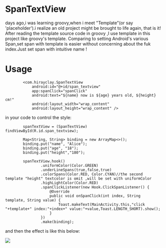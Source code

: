 # SpanTextView

days ago,i was learning groovy,when i meet "Template"(or say 'placeholder').i realize an old project might be brought to life again,
that is it! After reading the template source code in groovy ,I use template in this project like groovy's template.
Comparing to  setting Android's various Span,set span with template is easier without concerning about
the fuk index.Just set span with  intuitive name !

# Usage

```
        <com.hirayclay.SpanTextView
            android:id="@+id/span_textview"
            app:spanClick="spanClick"
            android:text="${name} now is ${age} years old, ${height} cm!"
            android:layout_width="wrap_content"
            android:layout_height="wrap_content" />
```

in your code to control the style:
```
        spanTextView = (SpanTextView) findViewById(R.id.span_textview);

        Map<String, String> binding = new ArrayMap<>();
        binding.put("name", "Alice");
        binding.put("age", "18");
        binding.put("height","180");

        spanTextView.hook()
                .uniformColor(Color.GREEN)
                .underLineSpans(true,false,true)
                .colorSpans(Color.RED, Color.CYAN)//the second template "height" textcolor is omit ,will be set with uniformColor
                .highLightColor(Color.RED)
                .spanClickListener(new Hook.ClickSpanListener() {
                    @Override
                    public void onSpanClick(int index, String template, String value) {
                        Toast.makeText(MainActivity.this,"click  "+template+" index:"+index+" value:"+value,Toast.LENGTH_SHORT).show();
                    }
                })
                .make(binding);
```
and then the effect is like this below:

<image src="https://github.com/HirayClay/SpanTextView/raw/master/static/binding.png"/>
